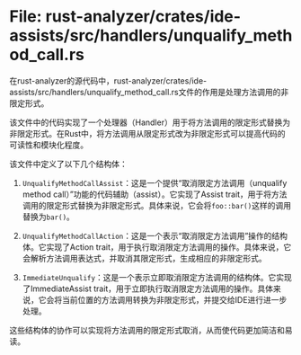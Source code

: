 # File: rust-analyzer/crates/ide-assists/src/handlers/unqualify_method_call.rs

在rust-analyzer的源代码中，rust-analyzer/crates/ide-assists/src/handlers/unqualify_method_call.rs文件的作用是处理方法调用的非限定形式。

该文件中的代码实现了一个处理器（Handler）用于将方法调用的限定形式替换为非限定形式。在Rust中，将方法调用从限定形式改为非限定形式可以提高代码的可读性和模块化程度。

该文件中定义了以下几个结构体：

1. `UnqualifyMethodCallAssist`：这是一个提供“取消限定方法调用（unqualify method call）”功能的代码辅助（assist）。它实现了Assist trait，用于将方法调用的限定形式替换为非限定形式。具体来说，它会将`foo::bar()`这样的调用替换为`bar()`。

2. `UnqualifyMethodCallAction`：这是一个表示“取消限定方法调用”操作的结构体。它实现了Action trait，用于执行取消限定方法调用的操作。具体来说，它会解析方法调用表达式，并取消其限定形式，生成相应的非限定形式。

3. `ImmediateUnqualify`：这是一个表示立即取消限定方法调用的结构体。它实现了ImmediateAssist trait，用于立即执行取消限定方法调用的操作。具体来说，它会将当前位置的方法调用转换为非限定形式，并提交给IDE进行进一步处理。

这些结构体的协作可以实现将方法调用的限定形式取消，从而使代码更加简洁和易读。

